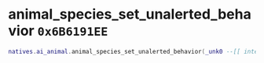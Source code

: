 # animal_species_set_unalerted_behavior `0x6B6191EE`

```lua
natives.ai_animal.animal_species_set_unalerted_behavior(_unk0 --[[ integer ]], _unk1 --[[ integer ]], _unk2 --[[ integer ]], _unk3 --[[ integer ]])
```